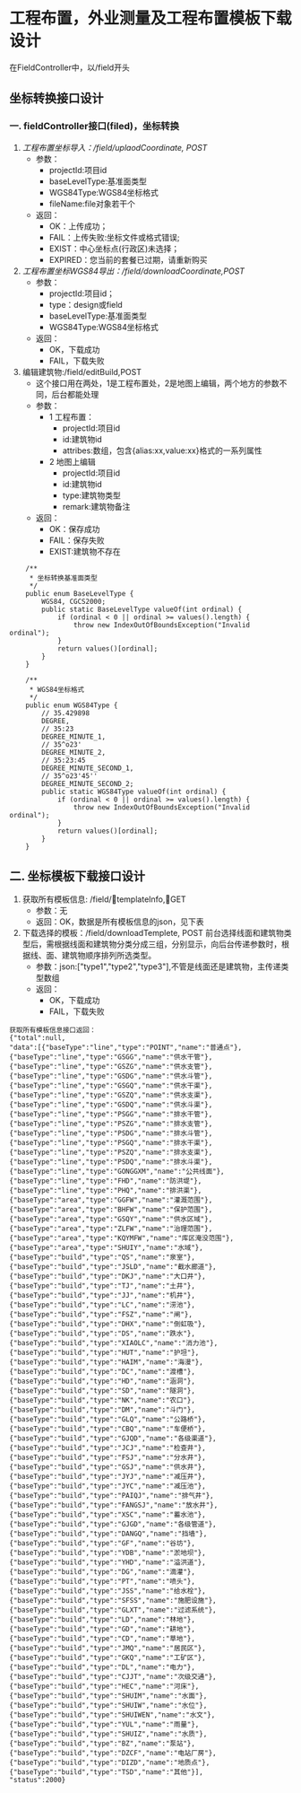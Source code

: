 # 工程布置，外业测量及工程布置模板下载设计
在FieldController中，以/field开头
## 坐标转换接口设计
### 一. fieldController接口(filed)，坐标转换
>
1. *工程布置坐标导入：/field/uplaodCoordinate, POST*
    * 参数：
        * projectId:项目id
        * baseLevelType:基准面类型
        * WGS84Type:WGS84坐标格式
        * fileName:file对象若干个
    * 返回：
        * OK：上传成功；
        * FAIL：上传失败:坐标文件或格式错误;
        * EXIST：中心坐标点(行政区)未选择；
        * EXPIRED：您当前的套餐已过期，请重新购买
2. *工程布置坐标WGS84导出：/field/downloadCoordinate,POST*
    * 参数：
        * projectId:项目id；
        * type：design或field
        * baseLevelType:基准面类型
        * WGS84Type:WGS84坐标格式
    * 返回：
        * OK，下载成功
        * FAIL，下载失败
3. 编辑建筑物:/field/editBuild,POST
    * 这个接口用在两处，1是工程布置处，2是地图上编辑，两个地方的参数不同，后台都能处理
    * 参数：
        * 1 工程布置：
            * projectId:项目id
            * id:建筑物id
            * attribes:数组，包含{alias:xx,value:xx}格式的一系列属性
        * 2 地图上编辑
            * projectId:项目id
            * id:建筑物id
            * type:建筑物类型
            * remark:建筑物备注
    * 返回：
        * OK：保存成功
        * FAIL：保存失败
        * EXIST:建筑物不存在
    
```
	/**
	 * 坐标转换基准面类型
	 */
	public enum BaseLevelType {
		WGS84, CGCS2000;
		public static BaseLevelType valueOf(int ordinal) {
			if (ordinal < 0 || ordinal >= values().length) {
				throw new IndexOutOfBoundsException("Invalid ordinal");
			}
			return values()[ordinal];
		}
	}

	/**
	 * WGS84坐标格式
	 */
	public enum WGS84Type {
		// 35.429898
		DEGREE,
		// 35:23
		DEGREE_MINUTE_1,
		// 35^o23'
		DEGREE_MINUTE_2,
		// 35:23:45
		DEGREE_MINUTE_SECOND_1,
		// 35^o23'45''
		DEGREE_MINUTE_SECOND_2;
		public static WGS84Type valueOf(int ordinal) {
			if (ordinal < 0 || ordinal >= values().length) {
				throw new IndexOutOfBoundsException("Invalid ordinal");
			}
			return values()[ordinal];
		}
	}

```
## 二. 坐标模板下载接口设计
> 
1. 获取所有模板信息: /field/templateInfo,GET
    * 参数：无
    * 返回：OK，数据是所有模板信息的json，见下表
2. 下载选择的模板：/field/downloadTemplete, POST
    前台选择线面和建筑物类型后，需根据线面和建筑物分类分成三组，分别显示，向后台传递参数时，根据线、面、建筑物顺序排列所选类型。
    * 参数：json:["type1","type2","type3"],不管是线面还是建筑物，主传递类型数组
    * 返回：
        * OK，下载成功
        * FAIL，下载失败
    
```
获取所有模板信息接口返回：
{"total":null,
"data":[{"baseType":"line","type":"POINT","name":"普通点"},{"baseType":"line","type":"GSGG","name":"供水干管"},{"baseType":"line","type":"GSZG","name":"供水支管"},{"baseType":"line","type":"GSDG","name":"供水斗管"},{"baseType":"line","type":"GSGQ","name":"供水干渠"},{"baseType":"line","type":"GSZQ","name":"供水支渠"},{"baseType":"line","type":"GSDQ","name":"供水斗渠"},{"baseType":"line","type":"PSGG","name":"排水干管"},{"baseType":"line","type":"PSZG","name":"排水支管"},{"baseType":"line","type":"PSDG","name":"排水斗管"},{"baseType":"line","type":"PSGQ","name":"排水干渠"},{"baseType":"line","type":"PSZQ","name":"排水支渠"},{"baseType":"line","type":"PSDQ","name":"排水斗渠"},{"baseType":"line","type":"GONGGXM","name":"公共线面"},{"baseType":"line","type":"FHD","name":"防洪堤"},{"baseType":"line","type":"PHQ","name":"排洪渠"},{"baseType":"area","type":"GGFW","name":"灌溉范围"},{"baseType":"area","type":"BHFW","name":"保护范围"},{"baseType":"area","type":"GSQY","name":"供水区域"},{"baseType":"area","type":"ZLFW","name":"治理范围"},{"baseType":"area","type":"KQYMFW","name":"库区淹没范围"},{"baseType":"area","type":"SHUIY","name":"水域"},{"baseType":"build","type":"QS","name":"泉室"},{"baseType":"build","type":"JSLD","name":"截水廊道"},{"baseType":"build","type":"DKJ","name":"大口井"},{"baseType":"build","type":"TJ","name":"土井"},{"baseType":"build","type":"JJ","name":"机井"},{"baseType":"build","type":"LC","name":"涝池"},{"baseType":"build","type":"FSZ","name":"闸"},{"baseType":"build","type":"DHX","name":"倒虹吸"},{"baseType":"build","type":"DS","name":"跌水"},{"baseType":"build","type":"XIAOLC","name":"消力池"},{"baseType":"build","type":"HUT","name":"护坦"},{"baseType":"build","type":"HAIM","name":"海漫"},{"baseType":"build","type":"DC","name":"渡槽"},{"baseType":"build","type":"HD","name":"涵洞"},{"baseType":"build","type":"SD","name":"隧洞"},{"baseType":"build","type":"NK","name":"农口"},{"baseType":"build","type":"DM","name":"斗门"},{"baseType":"build","type":"GLQ","name":"公路桥"},{"baseType":"build","type":"CBQ","name":"车便桥"},{"baseType":"build","type":"GJQD","name":"各级渠道"},{"baseType":"build","type":"JCJ","name":"检查井"},{"baseType":"build","type":"FSJ","name":"分水井"},{"baseType":"build","type":"GSJ","name":"供水井"},{"baseType":"build","type":"JYJ","name":"减压井"},{"baseType":"build","type":"JYC","name":"减压池"},{"baseType":"build","type":"PAIQJ","name":"排气井"},{"baseType":"build","type":"FANGSJ","name":"放水井"},{"baseType":"build","type":"XSC","name":"蓄水池"},{"baseType":"build","type":"GJGD","name":"各级管道"},{"baseType":"build","type":"DANGQ","name":"挡墙"},{"baseType":"build","type":"GF","name":"谷坊"},{"baseType":"build","type":"YDB","name":"淤地坝"},{"baseType":"build","type":"YHD","name":"溢洪道"},{"baseType":"build","type":"DG","name":"滴灌"},{"baseType":"build","type":"PT","name":"喷头"},{"baseType":"build","type":"JSS","name":"给水栓"},{"baseType":"build","type":"SFSS","name":"施肥设施"},{"baseType":"build","type":"GLXT","name":"过滤系统"},{"baseType":"build","type":"LD","name":"林地"},{"baseType":"build","type":"GD","name":"耕地"},{"baseType":"build","type":"CD","name":"草地"},{"baseType":"build","type":"JMQ","name":"居民区"},{"baseType":"build","type":"GKQ","name":"工矿区"},{"baseType":"build","type":"DL","name":"电力"},{"baseType":"build","type":"CJJT","name":"次级交通"},{"baseType":"build","type":"HEC","name":"河床"},{"baseType":"build","type":"SHUIM","name":"水面"},{"baseType":"build","type":"SHUIW","name":"水位"},{"baseType":"build","type":"SHUIWEN","name":"水文"},{"baseType":"build","type":"YUL","name":"雨量"},{"baseType":"build","type":"SHUIZ","name":"水质"},{"baseType":"build","type":"BZ","name":"泵站"},{"baseType":"build","type":"DZCF","name":"电站厂房"},{"baseType":"build","type":"DIZD","name":"地质点"},{"baseType":"build","type":"TSD","name":"其他"}],
"status":2000}
```

